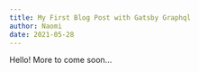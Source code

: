 ```yaml
---
title: My First Blog Post with Gatsby Graphql
author: Naomi
date: 2021-05-28
---
```


Hello! More to come soon...